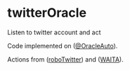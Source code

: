 # twitterOracle
Listen to twitter account and act

Code implemented on ([@OracleAuto](https://twitter.com/OracleAuto)).

Actions from ([roboTwitter](https://github.com/kwraight/roboTwitter)) and ([WAITA](https://github.com/kwraight/whatAmITalkingAbout)).
